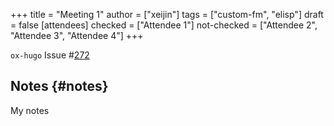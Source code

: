 +++
title = "Meeting 1"
author = ["xeijin"]
tags = ["custom-fm", "elisp"]
draft = false
[attendees]
  checked = ["Attendee 1"]
  not-checked = ["Attendee 2", "Attendee 3", "Attendee 4"]
+++

`ox-hugo` Issue #[272](https://github.com/kaushalmodi/ox-hugo/issues/272)


## Notes {#notes}

My notes
